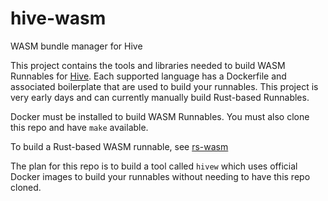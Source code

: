 # hive-wasm

WASM bundle manager for Hive

This project contains the tools and libraries needed to build WASM Runnables for [Hive](https://github.com/suborbital/hive). Each supported language has a Dockerfile and associated boilerplate that are used to build your runnables. This project is very early days and can currently manually build Rust-based Runnables.

Docker must be installed to build WASM Runnables. You must also clone this repo and have `make` available.

To build a Rust-based WASM runnable, see [rs-wasm](./rs-wasm/README.md)

The plan for this repo is to build a tool called `hivew` which uses official Docker images to build your runnables without needing to have this repo cloned.